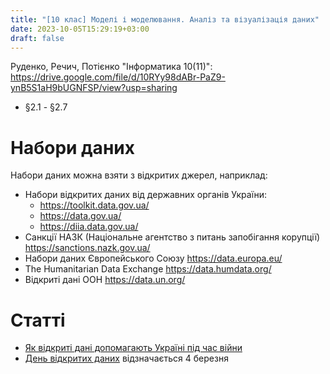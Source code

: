```yaml
---
title: "[10 клас] Моделі і моделювання. Аналіз та візуалізація даних"
date: 2023-10-05T15:29:19+03:00
draft: false
---
```


Руденко, Речич, Потієнко "Інформатика 10(11)": https://drive.google.com/file/d/10RYy98dABr-PaZ9-ynB5S1aH9bUGNFSP/view?usp=sharing

- §2.1 - §2.7

# Набори даних

Набори даних можна взяти з відкритих джерел, наприклад:

 - Набори відкритих даних від державних органів України:
   - https://toolkit.data.gov.ua/
   - https://data.gov.ua/
   - https://diia.data.gov.ua/
 - Санкції НАЗК (Національне агентство з питань запобігання корупції) https://sanctions.nazk.gov.ua/
 - Набори даних Європейського Союзу https://data.europa.eu/
 - The Humanitarian Data Exchange https://data.humdata.org/
 - Відкриті дані ООН https://data.un.org/



# Статті

 - [Як відкриті дані допомагають Україні під час війни](https://www.epravda.com.ua/columns/2022/05/13/687005/)
 - [День відкритих даних](https://www.daysoftheyear.com/days/open-data-day/) відзначається 4 березня
